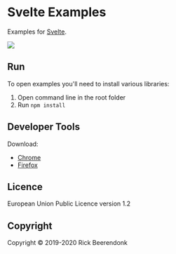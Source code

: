 # Svelte Examples

Examples for [Svelte](https://svelte.technology/).

![](https://img.shields.io/github/license/rickbeerendonk/svelte-examples.svg)

## Run

To open examples you'll need to install various libraries:

1. Open command line in the root folder
2. Run `npm install`

## Developer Tools

Download:

- [Chrome](https://chrome.google.com/webstore/detail/svelte-devtools/ckolcbmkjpjmangdbmnkpjigpkddpogn)
- [Firefox](https://addons.mozilla.org/en-US/firefox/addon/svelte-devtools/)

## Licence

European Union Public Licence version 1.2

## Copyright

Copyright © 2019-2020 Rick Beerendonk
